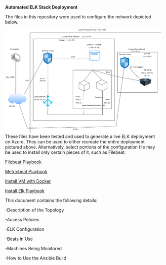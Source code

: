 **Automated ELK Stack Deployment**

The files in this repository were used to configure the network depicted below.

![alt text](https://github.com/Jaytellis/Project1/blob/main/Images/Elk_Deployment_Diagram.png)
These files have been tested and used to generate a live ELK deployment on Azure. They can be used to either recreate the entire deployment pictured above. Alternatively, select portions of the configuration file may be used to install only certain pieces of it, such as Filebeat.

[Filebeat Playbook](https://github.com/Jaytellis/Project1/blob/main/Ansible/Filebeat_Playbook.txt)

[Metricbeat Playbook](https://github.com/Jaytellis/Project1/blob/main/Ansible/Metricbeat_Playbook.txt)

[Install VM with Docker](https://github.com/Jaytellis/Project1/blob/main/Ansible/Install_Docker_Playbook.txt)

[Install Elk Playbook](https://github.com/Jaytellis/Project1/blob/main/Ansible/Install_Elk_Playbook.txt)

This document contains the following details:

-Description of the Topology

-Access Policies

-ELK Configuration

-Beats in Use

-Machines Being Monitored

-How to Use the Ansible Build
